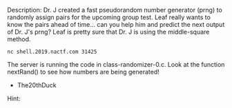 Description:
Dr. J created a fast pseudorandom number generator (prng) to randomly assign pairs for the upcoming group test. Leaf really wants to know the pairs ahead of time... can you help him and predict the next output of Dr. J's prng? Leaf is pretty sure that Dr. J is using the middle-square method.

`nc shell.2019.nactf.com 31425`

The server is running the code in class-randomizer-0.c. Look at the function nextRand() to see how numbers are being generated!

- The20thDuck

Hint:
